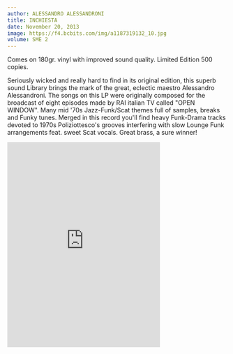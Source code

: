 ```yaml
---
author: ALESSANDRO ALESSANDRONI
title: INCHIESTA
date: November 20, 2013
image: https://f4.bcbits.com/img/a1187319132_10.jpg
volume: SME 2
---
```


Comes on 180gr. vinyl with improved sound quality. Limited Edition 500 copies.

Seriously wicked and really hard to find in its original edition, this superb sound Library brings the mark of the great, eclectic maestro Alessandro Alessandroni. The songs on this LP were originally composed for the broadcast of eight episodes made by RAI italian TV called "OPEN WINDOW". Many mid '70s Jazz-Funk/Scat themes full of samples, breaks and Funky tunes. Merged in this record you'll find heavy Funk-Drama tracks devoted to 1970s Poliziottesco's grooves interfering with slow Lounge Funk arrangements feat. sweet Scat vocals. Great brass, a sure winner!

<iframe style="border: 0; width: 350px; height: 470px;" src="https://bandcamp.com/EmbeddedPlayer/album=1509225520/size=large/bgcol=ffffff/linkcol=0687f5/tracklist=false/transparent=true/" seamless><a href="http://sonormusiceditions.bandcamp.com/album/inchiesta">INCHIESTA by Alessandro Alessandroni</a></iframe>